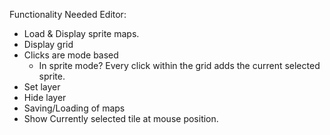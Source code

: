 Functionality Needed
Editor:
* Load & Display sprite maps.
* Display grid
* Clicks are mode based
    * In sprite mode? Every click within the grid adds the current selected sprite.
* Set layer
* Hide layer
* Saving/Loading of maps
* Show Currently selected tile at mouse position.
